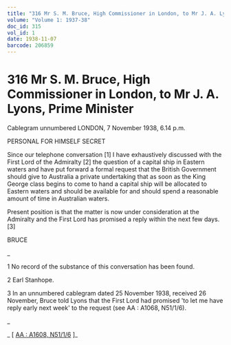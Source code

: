 ```yaml
---
title: "316 Mr S. M. Bruce, High Commissioner in London, to Mr J. A. Lyons, Prime Minister"
volume: "Volume 1: 1937-38"
doc_id: 315
vol_id: 1
date: 1938-11-07
barcode: 206859
---
```


# 316 Mr S. M. Bruce, High Commissioner in London, to Mr J. A. Lyons, Prime Minister

Cablegram unnumbered LONDON, 7 November 1938, 6.14 p.m.

PERSONAL FOR HIMSELF SECRET

Since our telephone conversation [1] I have exhaustively discussed with the First Lord of the Admiralty [2] the question of a capital ship in Eastern waters and have put forward a formal request that the British Government should give to Australia a private undertaking that as soon as the King George class begins to come to hand a capital ship will be allocated to Eastern waters and should be available for and should spend a reasonable amount of time in Australian waters.

Present position is that the matter is now under consideration at the Admiralty and the First Lord has promised a reply within the next few days. [3]

BRUCE

_

1 No record of the substance of this conversation has been found.

2 Earl Stanhope.

3 In an unnumbered cablegram dated 25 November 1938, received 26 November, Bruce told Lyons that the First Lord had promised 'to let me have reply early next week' to the request (see AA : A1068, N51/1/6).

_

_ [ [AA : A1608, N51/1/6](http://www.naa.gov.au/cgi-bin/Search?O=I&Number=206859) ]_
